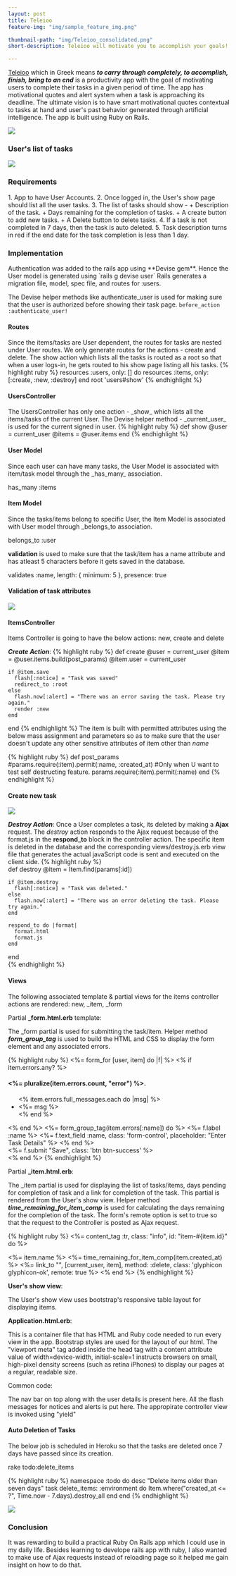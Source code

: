 ```yaml
---
layout: post
title: Teleioo
feature-img: "img/sample_feature_img.png"

thumbnail-path: "img/Teleioo_consolidated.png"
short-description: Teleioo will motivate you to accomplish your goals!

---
```

[Teleioo](https://lit-bayou-47361.herokuapp.com/users/sign_in)
which in Greek means ***to carry through completely, to accomplish, finish, bring to an end*** is a productivity app with the goal of motivating users to complete their tasks in a given period of time. The app has motivational quotes and alert system when a task is approaching its deadline. The ultimate vision is to have smart motivational quotes contextual to tasks at hand and user's past behavior generated through artificial intelligence. The app is built using Ruby on Rails.

<img src="/img/teleioo_welcome_index_view.PNG">
<br>

<h3> User's list of tasks </h3>
<img src="/img/teleioo_task_show_view.png">
<br>


<h3>Requirements</h3>
1. App to have User Accounts. 
2. Once logged in, the User's show page should list all the user tasks. 
3. The list of tasks should show - 
    + Description of the task.
    + Days remaining for the completion of tasks. 
    + A create button to add new tasks. 
    + A Delete button to delete tasks.    
4. If a task is not completed in 7 days, then the task is auto deleted. 
5. Task description turns in red if the end date for the task completion is less than 1 day.

<h3>Implementation</h3>
Authentication was added to the rails app using **Devise gem**. Hence the User model is generated using `rails g devise user`
Rails generates a migration file, model, spec file, and routes for :users. 
   
The Devise helper methods like authenticate_user is used for making sure that the user is authorized before showing their task page.
`before_action :authenticate_user!`
   
<h4>Routes</h4>
Since the items/tasks are User dependent, the routes for tasks are nested under User routes. We only generate routes for the actions - create and delete. The show action which lists all the tasks is routed as a root so that when a user logs-in, he gets routed to his show page listing all his tasks.
{% highlight ruby %}
   resources :users, only: [] do
     resources :items, only: [:create, :new, :destroy]
   end 
   root 'users#show'
{% endhighlight %}
  
<h4>UsersController</h4>
The UsersController has only one action - _show_ which lists all the items/tasks of the current User. The Devise helper method - _current_user_ is used for the current signed in user.
{% highlight ruby %}
   def show
      @user  = current_user
      @items = @user.items
   end
{% endhighlight %}
   
   <h4>User Model</h4>
Since each user can have many tasks, the User Model is associated with item/task model through the _has_many_ association. 
   
has_many :items
   
   <h4>Item Model</h4>
Since the tasks/items belong to specific User, the Item Model is associated with User model through _belongs_to association.
   
belongs_to :user

**validation** is used to make sure that the task/item has a name attribute and has atleast 5 characters before it gets saved in the database.

validates :name, length: { minimum: 5 }, presence: true

<h4> Validation of task attributes</h4>
<img src="/img/teleioo_task_new_view.PNG">
<br>

<h4>ItemsController</h4>
Items Controller is going to have the below actions: new, create and delete
   
***Create Action***:
{% highlight ruby %}
   def create
    @user      = current_user
    @item      = @user.items.build(post_params)
    @item.user = current_user
    
    if @item.save
      flash[:notice] = "Task was saved"
      redirect_to :root
    else
      flash.now[:alert] = "There was an error saving the task. Please try again."
      render :new
    end    
   end
{% endhighlight %}
The item is built with permitted attributes using the below mass assignment and parameters so as to make sure that the user doesn't update any other sensitive attributes of item other than _name_
   
{% highlight ruby %}
   def post_params
     #params.require(:item).permit(:name, :created_at) #Only when U want to test self destructing feature.
     params.require(:item).permit(:name)
   end
{% endhighlight %}
   


<h4> Create new task </h4>
<img src="/img/teleioo_new_view.PNG">
<br>

***Destroy Action***:
Once a User completes a task, its deleted by making a **Ajax** request. The _destroy_ action responds to the Ajax request because of the format.js in the **respond_to** block in the controller action. The specific item is deleted in the database and the corresponding views/destroy.js.erb view file that generates the actual javaScript code is sent and executed on the client side.
{% highlight ruby %}   
   def destroy
    @item      = Item.find(params[:id])
    
    if @item.destroy
      flash[:notice] = "Task was deleted."
    else
      flash.now[:alert] = "There was an error deleting the task. Please try again."
    end
    
    respond_to do |format|
      format.html
      format.js
    end
  end   
{% endhighlight %}
  
<h4>Views</h4>
The following associated template & partial views for the items controller actions are rendered: new, _item, _form

Partial **_form.html.erb** template: 

The \_form partial is used for submitting the task/item. 
Helper method ***form_group_tag*** is used to build the HTML and CSS to display the form element and any associated errors.

{% highlight ruby %}
<%= form_for [user, item] do |f| %>
    <% if item.errors.any? %>
      <div class="alert alert-danger">
         <h4><%= pluralize(item.errors.count, "error") %>.</h4>
           <ul>
           <% item.errors.full_messages.each do |msg| %>
             <li><%= msg %></li>
           <% end %>
           </ul>
      </div>
    <% end %>
    <%= form_group_tag(item.errors[:name]) do %>
      <%= f.label :name %>
      <%= f.text_field :name, class: 'form-control', placeholder: "Enter Task Details" %>
    <% end %>     
    <div class="form-group">
      <%= f.submit "Save", class: 'btn btn-success' %>
    </div>
<% end %>
{% endhighlight %}

Partial **_item.html.erb**:

The \_item partial is used for displaying the list of tasks/items, days pending for completion of task and a link for completion of the task.
This partial is rendered from the User's show view. 
Helper method ***time_remaining_for_item_comp*** is used for calculating the days remaining for the completion of the task.
The form's remote option is set to true so that the request to the Controller is posted as Ajax request.

{% highlight ruby %}
<%= content_tag :tr, class: "info", id: "item-#{item.id}" do %>
  <td class="col-md-6"><%= item.name %></td>
  <td class="col-md-3"><%= time_remaining_for_item_comp(item.created_at) %></td>
  <td class="col-md-3"><%= link_to "", [current_user, item], method: :delete, class: 'glyphicon glyphicon-ok', remote: true %></td>
<% end %>
{% endhighlight %}

**User's show view**:

The User's show view uses bootstrap's responsive table layout for displaying items.  

**Application.html.erb**:

This is a container file that has HTML and Ruby code needed to run every view in the app. Bootstrap styles are used for the layout of our html.
The "viewport meta" tag added inside the head tag with a content attribute value of  width=device-width, initial-scale=1 instructs browsers on small, high-pixel density screens (such as retina iPhones) to display our pages at a regular, readable size. 

Common code:

The nav bar on top along with the user details is present here.
All the flash messages for notices and alerts is put here.
The appropirate controller view is invoked using "yield"

<h4>Auto Deletion of Tasks</h4>
The below job is scheduled in Heroku so that the tasks are deleted once 7 days have passed since its creation.

rake todo:delete_items

{% highlight ruby %}
namespace :todo do
  desc "Delete items older than seven days"
  task delete_items: :environment do
    Item.where("created_at <= ?", Time.now - 7.days).destroy_all
  end
end
{% endhighlight %}

<img src="/img/teleioo_welcome_about_view.PNG">
<br>

<h3>Conclusion</h3>
It was rewarding to build a practical Ruby On Rails app which I could use in my daily life. Besides learning to develope rails app with ruby, I also wanted to make use of Ajax requests instead of reloading page so it helped me gain insight on how to do that. 

